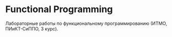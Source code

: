 # Functional Programming
Лабораторные работы по функциональному программированию (ИТМО, ПИиКТ-СиППО, 3 курс).   
  
    